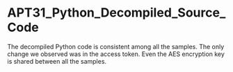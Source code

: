 # APT31_Python_Decompiled_Source_Code
The decompiled Python code is consistent among all the samples. The only change we observed was in the access token. Even the AES encryption key is shared between all the samples.
